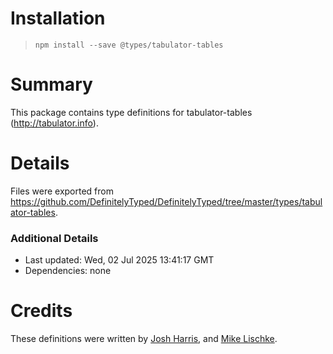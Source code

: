 # Installation
> `npm install --save @types/tabulator-tables`

# Summary
This package contains type definitions for tabulator-tables (http://tabulator.info).

# Details
Files were exported from https://github.com/DefinitelyTyped/DefinitelyTyped/tree/master/types/tabulator-tables.

### Additional Details
 * Last updated: Wed, 02 Jul 2025 13:41:17 GMT
 * Dependencies: none

# Credits
These definitions were written by [Josh Harris](https://github.com/jojoshua), and [Mike Lischke](https://github.com/mike-lischke).
